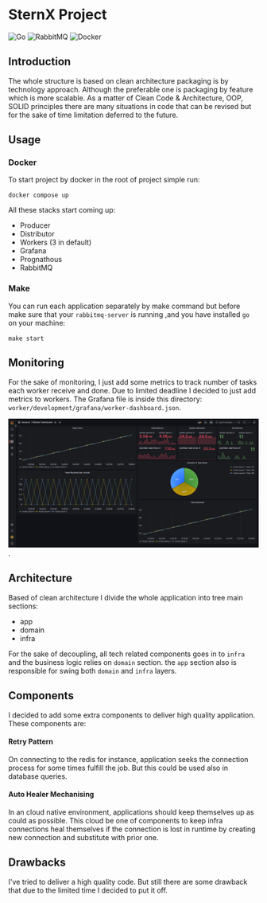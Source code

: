 # SternX Project

![Go](https://img.shields.io/badge/go-%2300ADD8.svg?style=for-the-badge&logo=go&logoColor=white)
![RabbitMQ](https://img.shields.io/badge/Rabbitmq-FF6600?style=for-the-badge&logo=rabbitmq&logoColor=white)
![Docker](https://img.shields.io/badge/docker-%230db7ed.svg?style=for-the-badge&logo=docker&logoColor=white)

## Introduction

The whole structure is based on clean architecture packaging is by technology approach. Although the preferable one is
packaging by
feature which is more scalable.
As a matter of Clean Code & Architecture, OOP, SOLID principles there are many situations in code that can be revised
but for the sake of time limitation deferred to the future.

## Usage

### Docker

To start project by docker in the root of project simple run:

```
docker compose up
```
All these stacks start coming up:
* Producer 
* Distributor
* Workers (3 in default)
* Grafana
* Prognathous
* RabbitMQ

### Make

You can run each application separately by make command but before make sure that your `rabbitmq-server` is running
,and you have installed `go` on your machine:

```
make start
```

## Monitoring

For the sake of monitoring, I just add some metrics to track number of tasks each worker receive and done. Due to
limited deadline I decided to just add metrics to workers. The Grafana file is inside this directory:
`worker/development/grafana/worker-dashboard.json`.

![dashboard](docs/worker-dahsboard.png).

## Architecture

Based of clean architecture I divide the whole application into tree main sections:

* app
* domain
* infra

For the sake of decoupling, all tech related components goes in to `infra` and the business logic relies on `domain`
section. the `app` section also is responsible for swing both `domain` and `infra` layers.

## Components

I decided to add some extra components to deliver high quality application. These components are:

#### Retry Pattern

On connecting to the redis for instance, application seeks the connection process for some times fulfill the job. But
this could be used also in database queries.

#### Auto Healer Mechanising

In an cloud native environment, applications should keep themselves up as could as possible. This cloud be one of
components to keep infra connections heal themselves if the connection is lost in runtime by creating new connection and
substitute with prior one.

## Drawbacks

I've tried to deliver a high quality code. But still there are some drawback that due to the limited time I decided
to put it off. 
